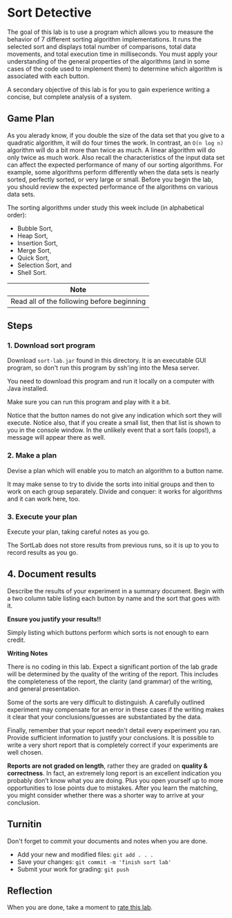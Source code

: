 # Sort Detective
The goal of this lab is to use a program which allows you to measure
the behavior of 7 different sorting algorithm implementations.
It runs the selected sort and displays
total number of comparisons,
total data movements, and
total execution time in milliseconds.
You must apply your understanding of the general properties of the algorithms
(and in some cases of the code used to implement them)
to determine which algorithm is associated with each button.

A secondary objective of this lab is for you to gain experience writing a concise,
but complete analysis of a system.

## Game Plan
As you alerady know,
if you double the size of the data set that you give to a quadratic algorithm,
it will do four times the work.
In contrast, an `O(n log n)` algorithm will do a bit more than twice as much.
A linear algorithm will do only twice as much work.
Also recall the characteristics of the input data set can affect the expected
performance of many of our sorting algorithms.
For example, some algorithms perform differently when the data sets is nearly
sorted, perfectly sorted, or very large or small.
Before you begin the lab,
you should review the expected performance of the algorithms on various data sets.

The sorting algorithms under study this week include (in alphabetical order):

- Bubble Sort,
- Heap Sort,
- Insertion Sort,
- Merge Sort,
- Quick Sort,
- Selection Sort, and
- Shell Sort.

| **Note** |
| :--------: |
| Read all of the following before beginning |

## Steps

### 1. Download sort program
Download `sort-lab.jar` found in this directory.
It is an executable GUI program, so don't run this program
by ssh'ing into the Mesa server.

You need to download this program and run it locally on a computer
with Java installed.

Make sure you can run this program and play with it a bit.

Notice that the button names do not give any indication which sort
they will execute.
Notice also, that if you create a small list,
then that list is shown to you in the console window.
In the unlikely event that a sort fails (oops!),
a message will appear there as well.



### 2. Make a plan
Devise a plan which will enable you to match an algorithm to a button name.

It may make sense to try to divide the sorts into initial groups and
then to work on each group separately.
Divide and conquer: it works for algorithms and it can work here, too.

### 3. Execute your plan
Execute your plan, taking careful notes as you go.

The SortLab does not store results from previous runs,
so it is up to you to record results as you go.

## 4. Document results
Describe the results of your experiment in a summary document.
Begin with a two column table listing each button by name and
the sort that goes with it.

**Ensure you justify your results!!**

Simply listing which buttons perform which sorts is not enough to
earn credit.

**Writing Notes**

There is no coding in this lab.
Expect a significant portion of the lab grade will be determined by
the quality of the writing of the report.
This includes the completeness of the report,
the clarity (and grammar) of the writing, and general presentation.

Some of the sorts are very difficult to distinguish.
A carefully outlined experiment may compensate for an error in these cases
if the writing makes it clear that your conclusions/guesses are substantiated by the data.

Finally, remember that your report needn't detail every experiment you ran.
Provide sufficient information to justify your conclusions.
It is possible to write a very short report that is completely correct
if your experiments are well chosen.

**Reports are not graded on length**, 
rather they are graded on **quality & correctness**. 
In fact, an extremely long report is an excellent indication you
probably don’t know what you are doing.
Plus you open yourself up to more opportunities to lose points due to mistakes.
After you learn the matching,
you might consider whether there was a shorter way to arrive at your conclusion.

## Turnitin
Don't forget to commit your documents and notes when you are done.

- Add your new and modified files: `git add . . . `
- Save your changes: `git commit -m 'finish sort lab'`
- Submit your work for grading: `git push`

## Reflection
When you are done, take a moment to 
[rate this lab](https://forms.gle/7Ju2oAxQsMHLuZTE6).

